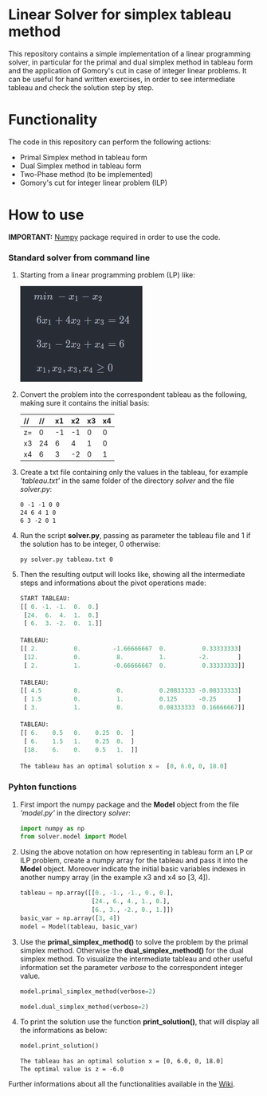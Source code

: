 # Linear Solver for simplex tableau method
This repository contains a simple implementation of a linear programming solver, in particular for the primal and dual simplex method in tableau form and the application of Gomory's cut in case of integer linear problems. It can be useful for hand written exercises, in order to see intermediate tableau and check the solution step by step.

# Functionality
The code in this repository can perform the following actions:
* Primal Simplex method in tableau form
* Dual Simplex method in tableau form
* Two-Phase method (to be implemented)
* Gomory's cut for integer linear problem (ILP)

# How to use

**IMPORTANT:** [Numpy](www.numpy.org) package required in order to use the code.

### Standard solver from command line

1. Starting from a linear programming problem (LP) like:

    ![LP Problem](/Images/problem.jpg)

2. Convert the problem into the correspondent tableau as the following, making sure it contains the initial basis:

    | // | // | x1 | x2 | x3 | x4 |
    | -- | -- | -- | -- | -- | -- |
    | z= |  0 | -1 | -1 |  0 |  0 |
    | x3 | 24 |  6 |  4 |  1 |  0 |
    | x4 |  6 |  3 | -2 |  0 |  1 |

3. Create a txt file containing only the values in the tableau, for example *'tableau.txt'* in the same folder of the directory *solver* and the file *solver.py*:

    ```
    0 -1 -1 0 0
    24 6 4 1 0
    6 3 -2 0 1
    ```

4. Run the script **solver.py**, passing as parameter the tableau file and 1 if the solution has to be integer, 0 otherwise:

    ```console
    py solver.py tableau.txt 0
    ```

5. Then the resulting output will looks like, showing all the intermediate steps and informations about the pivot operations made:

    ```python
    START TABLEAU:        
    [[ 0. -1. -1.  0.  0.]
     [24.  6.  4.  1.  0.]
     [ 6.  3. -2.  0.  1.]]

    TABLEAU:
    [[ 2.          0.         -1.66666667  0.          0.33333333]
     [12.          0.          8.          1.         -2.        ]
     [ 2.          1.         -0.66666667  0.          0.33333333]]

    TABLEAU:
    [[ 4.5         0.          0.          0.20833333 -0.08333333]
     [ 1.5         0.          1.          0.125      -0.25      ]
     [ 3.          1.          0.          0.08333333  0.16666667]]

    TABLEAU:
    [[ 6.    0.5   0.    0.25  0.  ]
     [ 6.    1.5   1.    0.25  0.  ]
     [18.    6.    0.    0.5   1.  ]]

    The tableau has an optimal solution x =  [0, 6.0, 0, 18.0]
    ```

### Pyhton functions

1. First import the numpy package and the **Model** object from the file *'model.py'* in the directory *solver*:

    ```python
    import numpy as np
    from solver.model import Model
    ```

2. Using the above notation on how representing in tableau form an LP or ILP problem, create a numpy array for the tableau and pass it into the **Model** object. Moreover indicate the initial basic variables indexes in another numpy array (in the example x3 and x4 so [3, 4]).

    ```python
    tableau = np.array([[0., -1., -1., 0., 0.],
                        [24., 6., 4., 1., 0.],
                        [6., 3., -2., 0., 1.]])
    basic_var = np.array([3, 4])
    model = Model(tableau, basic_var)
    ```

3. Use the **primal_simplex_method()** to solve the problem by the primal simplex method. Otherwise the **dual_simplex_method()** for the dual simplex method. To visualize the intermediate tableau and other useful information set the parameter *verbose* to the correspondent integer value.

    ```python
    model.primal_simplex_method(verbose=2)
    ```

    ```python
    model.dual_simplex_method(verbose=2)
    ```

4. To print the solution use the function **print_solution()**, that will display all the informations as below:

    ```python
    model.print_solution()
    ```

    ```console
    The tableau has an optimal solution x = [0, 6.0, 0, 18.0]
    The optimal value is z = -6.0
    ```

Further informations about all the functionalities available in the [Wiki](https://github.com/SiMoM0/linear_solver/wiki).